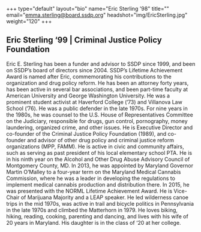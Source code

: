 +++
type="default"
layout="bio"
name="Eric Sterling '98"
title=""
email="emma.sterling@board.ssdp.org"
headshot="img/EricSterling.jpg"
weight="120"
+++

<h2>Eric Sterling ‘99 | Criminal Justice Policy Foundation</h2> Eric E. Sterling has been a funder and advisor to SSDP since 1999, and been on SSDP’s board of directors since 2004. SSDP’s Lifetime Achievement Award is named after Eric, commemorating his contributions to the organization and drug policy reform.
He has been an attorney forty years, has been active in several bar associations, and been part-time faculty at American University and George Washington University. He was a prominent student activist at Haverford College (’73) and Villanova Law School
(’76). He was a public defender in the late 1970s. For nine years in the 1980s, he was counsel to the U.S. House of Representatives Committee on the Judiciary, responsible for drugs, gun control, pornography, money laundering, organized crime, and other
issues. He is Executive Director and co-founder of the Criminal Justice Policy Foundation (1989), and co-founder and advisor of other drug policy and criminal justice reform organizations (MPP, FAMM). He is active in civic and community affairs, such
as serving as past president of his local elementary school PTA. He is in his ninth year on the Alcohol and Other Drug Abuse Advisory Council of Montgomery County, MD. In 2013, he was appointed by Maryland Governor Martin O’Malley to a four-year term
on the Maryland Medical Cannabis Commission, where he was a leader in developing the regulations to implement medical cannabis production and distribution there. In 2015, he was presented with the NORML Lifetime Achievement Award. He is Vice-Chair of
Marijuana Majority and a LEAP speaker. He led wilderness canoe trips in the mid 1970s, was active in trail and bicycle politics in Pennsylvania in the late 1970s and climbed the Matterhorn in 1979. He loves biking, hiking, reading, cooking, parenting
and dancing, and lives with his wife of 20 years in Maryland. His daughter is in the class of ‘20 at her college.
